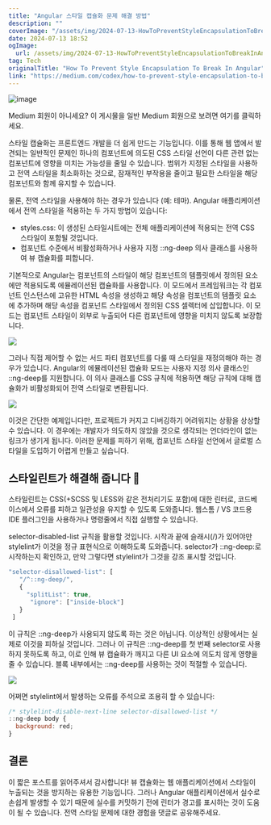 ```yaml
---
title: "Angular 스타일 캡슐화 문제 해결 방법"
description: ""
coverImage: "/assets/img/2024-07-13-HowToPreventStyleEncapsulationToBreakInAngular_0.png"
date: 2024-07-13 18:52
ogImage: 
  url: /assets/img/2024-07-13-HowToPreventStyleEncapsulationToBreakInAngular_0.png
tag: Tech
originalTitle: "How To Prevent Style Encapsulation To Break In Angular"
link: "https://medium.com/codex/how-to-prevent-style-encapsulation-to-break-in-angular-7d593ee6e812"
---
```



![image](/assets/img/2024-07-13-HowToPreventStyleEncapsulationToBreakInAngular_0.png)

Medium 회원이 아니세요? 이 게시물을 일반 Medium 회원으로 보려면 여기를 클릭하세요.

스타일 캡슐화는 프론트엔드 개발을 더 쉽게 만드는 기능입니다. 이를 통해 웹 앱에서 발견되는 일반적인 문제인 하나의 컴포넌트에 의도된 CSS 스타일 선언이 다른 관련 없는 컴포넌트에 영향을 미치는 가능성을 줄일 수 있습니다. 범위가 지정된 스타일을 사용하고 전역 스타일을 최소화하는 것으로, 잠재적인 부작용을 줄이고 필요한 스타일을 해당 컴포넌트와 함께 유지할 수 있습니다.

물론, 전역 스타일을 사용해야 하는 경우가 있습니다 (예: 테마). Angular 애플리케이션에서 전역 스타일을 적용하는 두 가지 방법이 있습니다:

<div class="content-ad"></div>

- styles.css: 이 생성된 스타일시트에는 전체 애플리케이션에 적용되는 전역 CSS 스타일이 포함될 것입니다.
- 컴포넌트 수준에서 비활성화하거나 사용자 지정 ::ng-deep 의사 클래스를 사용하여 뷰 캡슐화를 피합니다.

기본적으로 Angular는 컴포넌트의 스타일이 해당 컴포넌트의 템플릿에서 정의된 요소에만 적용되도록 에뮬레이션된 캡슐화를 사용합니다. 이 모드에서 프레임워크는 각 컴포넌트 인스턴스에 고유한 HTML 속성을 생성하고 해당 속성을 컴포넌트의 템플릿 요소에 추가하며 해당 속성을 컴포넌트 스타일에서 정의된 CSS 셀렉터에 삽입합니다. 이 모드는 컴포넌트 스타일이 외부로 누출되어 다른 컴포넌트에 영향을 미치지 않도록 보장합니다.

<img src="/assets/img/2024-07-13-HowToPreventStyleEncapsulationToBreakInAngular_1.png" />

그러나 직접 제어할 수 없는 서드 파티 컴포넌트를 다룰 때 스타일을 재정의해야 하는 경우가 있습니다. Angular의 에뮬레이션된 캡슐화 모드는 사용자 지정 의사 클래스인 ::ng-deep를 지원합니다. 이 의사 클래스를 CSS 규칙에 적용하면 해당 규칙에 대해 캡슐화가 비활성화되어 전역 스타일로 변환됩니다.

<div class="content-ad"></div>

<img src="/assets/img/2024-07-13-HowToPreventStyleEncapsulationToBreakInAngular_2.png" />

이것은 간단한 예제입니다만, 프로젝트가 커지고 디버깅하기 어려워지는 상황을 상상할 수 있습니다. 이 경우에는 개발자가 의도하지 않았을 것으로 생각되는 언더라인이 없는 링크가 생기게 됩니다. 이러한 문제를 피하기 위해, 컴포넌트 스타일 선언에서 글로벌 스타일을 도입하기 어렵게 만들고 싶습니다.

## 스타일린트가 해결해 줍니다 🚒

스타일린트는 CSS(+SCSS 및 LESS와 같은 전처리기도 포함)에 대한 린터로, 코드베이스에서 오류를 피하고 일관성을 유지할 수 있도록 도와줍니다. 웹스톰 / VS 코드용 IDE 플러그인을 사용하거나 명령줄에서 직접 실행할 수 있습니다.

<div class="content-ad"></div>

selector-disabled-list 규칙을 활용할 것입니다. 시작과 끝에 슬래시(/)가 있어야만 stylelint가 이것을 정규 표현식으로 이해하도록 도와줍니다. selector가 ::ng-deep:로 시작하는지 확인하고, 만약 그렇다면 stylelint가 그것을 강조 표시할 것입니다.

```js
"selector-disallowed-list": [
   "/^::ng-deep/",
   {
     "splitList": true,
      "ignore": ["inside-block"]
   }
 ]
```

이 규칙은 ::ng-deep가 사용되지 않도록 하는 것은 아닙니다. 이상적인 상황에서는 실제로 이것을 피하실 것입니다. 그러나 이 규칙은 ::ng-deep를 첫 번째 selector로 사용하지 못하도록 하고, 이로 인해 뷰 캡슐화가 깨지고 다른 UI 요소에 의도치 않게 영향을 줄 수 있습니다. 블록 내부에서는 ::ng-deep를 사용하는 것이 적절할 수 있습니다.

<img src="/assets/img/2024-07-13-HowToPreventStyleEncapsulationToBreakInAngular_3.png" />

<div class="content-ad"></div>

어쩌면 stylelint에서 발생하는 오류를 주석으로 조용히 할 수 있습니다:

```js
/* stylelint-disable-next-line selector-disallowed-list */
::ng-deep body {
  background: red;
}
```

## 결론

이 짧은 포스트를 읽어주셔서 감사합니다! 뷰 캡슐화는 웹 애플리케이션에서 스타일이 누출되는 것을 방지하는 유용한 기능입니다. 그러나 Angular 애플리케이션에서 실수로 손쉽게 발생할 수 있기 때문에 실수를 커밋하기 전에 린터가 경고를 표시하는 것이 도움이 될 수 있습니다. 전역 스타일 문제에 대한 경험을 댓글로 공유해주세요.